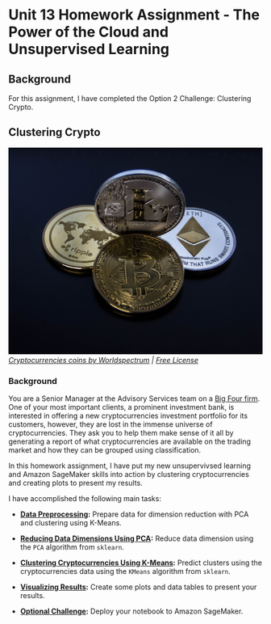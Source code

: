 # Unit 13 Homework Assignment - The Power of the Cloud and Unsupervised Learning

## Background

For this assignment, I have completed the Option 2 Challenge: Clustering Crypto.

## Clustering Crypto

![Cryptocurrencies coins](Images/cryptocurrencies-coins.jpg)
_[Cryptocurrencies coins by Worldspectrum](https://www.pexels.com/@worldspectrum?utm_content=attributionCopyText&utm_medium=referral&utm_source=pexels) | [Free License](https://www.pexels.com/photo-license/)_

### Background

You are a Senior Manager at the Advisory Services team on a [Big Four firm](https://en.wikipedia.org/wiki/Big_Four_accounting_firms). One of your most important clients, a prominent investment bank, is interested in offering a new cryptocurrencies investment portfolio for its customers, however, they are lost in the immense universe of cryptocurrencies. They ask you to help them make sense of it all by generating a report of what cryptocurrencies are available on the trading market and how they can be grouped using classification.  

In this homework assignment, I have put my new unsupervivsed learning and Amazon SageMaker skills into action by clustering cryptocurrencies and creating plots to present my results.

I have accomplished the following main tasks:

* **[Data Preprocessing](#Data-Preprocessing):** Prepare data for dimension reduction with PCA and clustering using K-Means.


* **[Reducing Data Dimensions Using PCA](#Reducing-Data-Dimensions-Using-PCA):** Reduce data dimension using the `PCA` algorithm from `sklearn`.


* **[Clustering Cryptocurrencies Using K-Means](#Clustering-Cryptocurrencies-Using-K-Means):** Predict clusters using the cryptocurrencies data using the `KMeans` algorithm from `sklearn`.


* **[Visualizing Results](#Visualizing-Results):** Create some plots and data tables to present your results.


* **[Optional Challenge](#Optional-Challenge):** Deploy your notebook to Amazon SageMaker.


